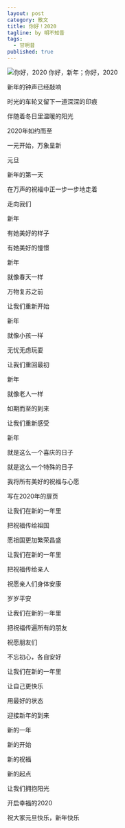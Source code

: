 ```yaml
---
layout: post
category: 散文
title: 你好！2020
tagline: by 明不知昔
tags: 
  - 甘明昔
published: true
---
```


![你好，2020](https://timgsa.baidu.com/timg?image&quality=80&size=b9999_10000&sec=1577126718013&di=7764408ec3187f9f8117fcc0184d55aa&imgtype=0&src=http%3A%2F%2Fwww.e4221.com%2Fuploads%2Fallimg%2F1912%2F2-19121G34055162.jpg)
你好，新年；你好，2020

<!--more-->

新年的钟声已经敲响

时光的车轮又留下一道深深的印痕

伴随着冬日里温暖的阳光

2020年如约而至



一元开始，万象呈新

元旦

新年的第一天

在万声的祝福中正一步一步地走着

走向我们



新年

有她美好的样子

有她美好的憧憬



新年

就像春天一样

万物复苏之前

让我们重新开始



新年

就像小孩一样

无忧无虑玩耍

让我们重回最初



新年

就像老人一样

如期而至的到来

让我们重新感受



新年

就是这么一个喜庆的日子

就是这么一个特殊的日子

我将所有美好的祝福与心愿

写在2020年的扉页



让我们在新的一年里

把祝福传给祖国

愿祖国更加繁荣昌盛



让我们在新的一年里

把祝福传给亲人

祝愿亲人们身体安康

岁岁平安



让我们在新的一年里

把祝福传遍所有的朋友

祝愿朋友们

不忘初心，各自安好



让我们在新的一年里

让自己更快乐

用最好的状态

迎接新年的到来



新的一年

新的开始

新的祝福

新的起点



让我们拥抱阳光

开启幸福的2020



祝大家元旦快乐，新年快乐